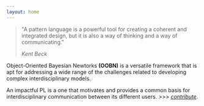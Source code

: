 ```yaml
---
layout: home
---
```


<blockquote>
    <p>"A pattern language is a powerful tool for creating a coherent and integrated design, but it is also a way of thinking and a way of communicating."</p>
    <cite>Kent Beck</cite>
</blockquote>



Object-Oriented Bayesian Newtorks **(OOBN)** is a versatile framework that is apt for addressing a wide range of the challenges related to developing complex interdisciplinary models.




An impactful PL is a one that motivates and provides a common basis for interdisciplinary communication between its different users. >>> <span><a href="{{- site.baseurl -}}{%- link _pages/contribute.md-%}"><i>contribute</i></a><span>.